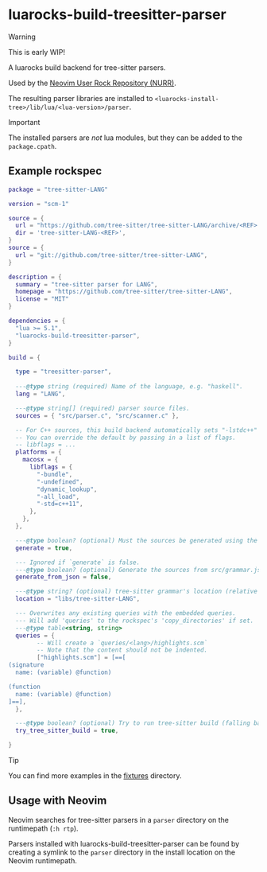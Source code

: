 # luarocks-build-treesitter-parser

> [!WARNING]
>
> This is early WIP!

A luarocks build backend for tree-sitter parsers. 

Used by the [Neovim User Rock Repository (NURR)](https://github.com/nvim-neorocks/nurr).

The resulting parser libraries are installed to
`<luarocks-install-tree>/lib/lua/<lua-version>/parser`.

> [!IMPORTANT]
>
> The installed parsers are *not* lua modules, but they
> can be added to the `package.cpath`.

## Example rockspec

```lua
package = "tree-sitter-LANG"

version = "scm-1"

source = {
  url = "https://github.com/tree-sitter/tree-sitter-LANG/archive/<REF>.zip",
  dir = 'tree-sitter-LANG-<REF>',
}
source = {
  url = "git://github.com/tree-sitter/tree-sitter-LANG",
}

description = {
  summary = "tree-sitter parser for LANG",
  homepage = "https://github.com/tree-sitter/tree-sitter-LANG",
  license = "MIT"
}

dependencies = {
  "lua >= 5.1",
  "luarocks-build-treesitter-parser",
}

build = {

  type = "treesitter-parser",
 
  ---@type string (required) Name of the language, e.g. "haskell".
  lang = "LANG",

  ---@type string[] (required) parser source files.
  sources = { "src/parser.c", "src/scanner.c" },

  -- For C++ sources, this build backend automatically sets "-lstdc++"
  -- You can override the default by passing in a list of flags.
  -- libflags = ...
  platforms = {
    macosx = {
      libflags = {
        "-bundle",
        "-undefined",
        "dynamic_lookup",
        "-all_load",
        "-std=c++11",
      },
    },
  },

  ---@type boolean? (optional) Must the sources be generated using the tree-sitter CLI?
  generate = true,

  --- Ignored if `generate` is false.
  ---@type boolean? (optional) Generate the sources from src/grammar.json?
  generate_from_json = false,

  ---@type string? (optional) tree-sitter grammar's location (relative to the source root).
  location = "libs/tree-sitter-LANG",

  --- Overwrites any existing queries with the embedded queries.
  --- Will add 'queries' to the rockspec's 'copy_directories' if set.
  ---@type table<string, string>
  queries = {
        -- Will create a `queries/<lang>/highlights.scm`
        -- Note that the content should not be indented.
        ["highlights.scm"] = [==[
(signature
  name: (variable) @function)

(function
  name: (variable) @function)
]==],
  },

  ---@type boolean? (optional) Try to run tree-sitter build (falling back to the builtin build if it fails or tree-sitter CLI is not available). Defaults to true.
  try_tree_sitter_build = true,

}
```

> [!TIP]
>
> You can find more examples in the [fixtures](./fixtures) directory.

## Usage with Neovim

Neovim searches for tree-sitter parsers in a `parser` directory
on the runtimepath (`:h rtp`).

Parsers installed with luarocks-build-treesitter-parser can be found
by creating a symlink to the `parser` directory in the install location
on the Neovim runtimepath.

